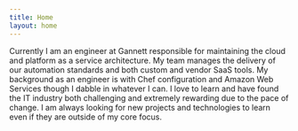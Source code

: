 ```yaml
---
title: Home
layout: home
---
```


<div class='content' clear='right' position='relative' margin-top='30px' width='600px' padding-left='100px'>
  <p>
  Currently I am an engineer at Gannett responsible for maintaining the cloud and platform as a service architecture. My team manages the delivery of our automation standards and both custom and vendor SaaS tools. My background as an engineer is with Chef configuration and Amazon Web Services though I dabble in whatever I can. I love to learn and have found the IT industry both challenging and extremely rewarding due to the pace of change. I am always looking for new projects and technologies to learn even if they are outside of my core focus.
  </p>
</div>
